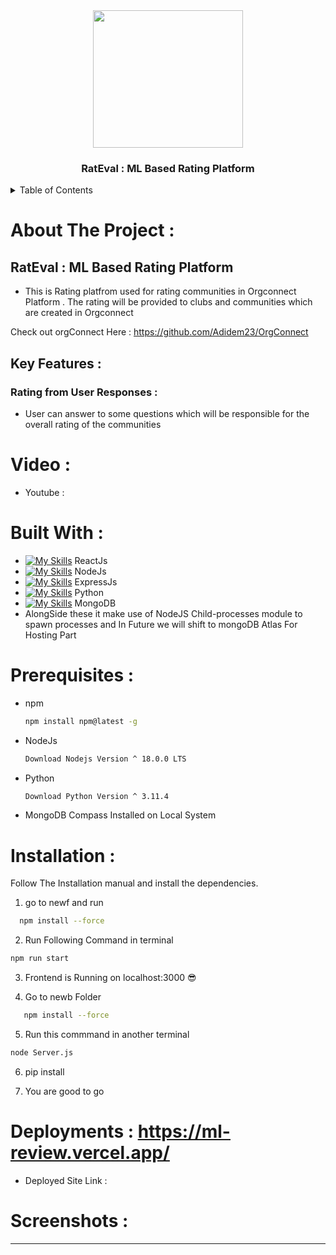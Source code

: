 <div align="center">
 <img src="https://github.com/Adidem23/RateEval/assets/124609794/46e38176-7f1c-43f4-8b03-cff853905d51" height="220px" width="240px" />
  <h3 align="center"> RatEval : ML Based Rating Platform </h3>
</div>
<details>
  <summary>Table of Contents</summary>
  <ol>
    <li>
      <a href="#about-the-project">About The Project</a>
      <ul>
        <li><a href="#built-with">Built With</a></li>
      </ul>
    </li>
    <li>
      <a href="#getting-started">Getting Started</a>
      <ul>
        <li><a href="#prerequisites">Prerequisites</a></li>
        <li><a href="#installation">Installation</a></li>
      </ul>
    </li>
    <li><a href="#usage">Usage</a></li>
  </ol>
</details>

# About The Project : 

## RatEval : ML Based Rating Platform 
- This is Rating platfrom used for rating communities in Orgconnect Platform . The rating will be provided to clubs and communities which are created in Orgconnect

Check out orgConnect Here : https://github.com/Adidem23/OrgConnect

## Key Features :

### Rating from User Responses : 
- User can answer to some questions which will be responsible for the overall rating of the communities 

# Video :
- Youtube : 


# Built With : 

 - [![My Skills](https://skillicons.dev/icons?i=react&perline=3)](https://skillicons.dev) ReactJs
 - [![My Skills](https://skillicons.dev/icons?i=nodejs&perline=3)](https://skillicons.dev) NodeJs
 - [![My Skills](https://skillicons.dev/icons?i=express&perline=3)](https://skillicons.dev) ExpressJs
 - [![My Skills](https://skillicons.dev/icons?i=python&perline=3)](https://skillicons.dev) Python
 -  [![My Skills](https://skillicons.dev/icons?i=mongodb&perline=3)](https://skillicons.dev) MongoDB
 - AlongSide these it make use of NodeJS Child-processes module to spawn processes and In Future we will shift to mongoDB Atlas For Hosting Part 


# Prerequisites : 

* npm
  ```sh
  npm install npm@latest -g
  ```
  
* NodeJs
  ```sh
  Download Nodejs Version ^ 18.0.0 LTS 
  ```

* Python
  ```sh
  Download Python Version ^ 3.11.4  
  ```
* MongoDB Compass Installed on Local System

# Installation : 

Follow The Installation manual and install the dependencies.

1. go to newf and run  
 ```sh
   npm install --force
 ```

2. Run Following Command in terminal
```sh
npm run start
```

3. Frontend  is Running on localhost:3000 😎

4. Go to newb Folder
```sh
   npm install --force
 ```

5. Run this commmand in another terminal 
```sh 
node Server.js 
```
6. pip install

7. You are good to go 

# Deployments : https://ml-review.vercel.app/

- Deployed Site Link : 

# Screenshots :

--- 
